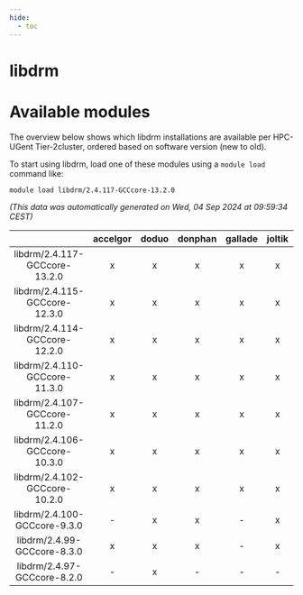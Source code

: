 ```yaml
---
hide:
  - toc
---
```


libdrm
======

# Available modules


The overview below shows which libdrm installations are available per HPC-UGent Tier-2cluster, ordered based on software version (new to old).

To start using libdrm, load one of these modules using a `module load` command like:

```shell
module load libdrm/2.4.117-GCCcore-13.2.0
```

*(This data was automatically generated on Wed, 04 Sep 2024 at 09:59:34 CEST)*  

| |accelgor|doduo|donphan|gallade|joltik|shinx|skitty|
| :---: | :---: | :---: | :---: | :---: | :---: | :---: | :---: |
|libdrm/2.4.117-GCCcore-13.2.0|x|x|x|x|x|x|x|
|libdrm/2.4.115-GCCcore-12.3.0|x|x|x|x|x|x|x|
|libdrm/2.4.114-GCCcore-12.2.0|x|x|x|x|x|x|x|
|libdrm/2.4.110-GCCcore-11.3.0|x|x|x|x|x|x|x|
|libdrm/2.4.107-GCCcore-11.2.0|x|x|x|x|x|-|x|
|libdrm/2.4.106-GCCcore-10.3.0|x|x|x|x|x|-|x|
|libdrm/2.4.102-GCCcore-10.2.0|x|x|x|x|x|-|x|
|libdrm/2.4.100-GCCcore-9.3.0|-|x|x|-|x|-|x|
|libdrm/2.4.99-GCCcore-8.3.0|x|x|x|-|x|-|x|
|libdrm/2.4.97-GCCcore-8.2.0|-|x|-|-|-|-|-|
